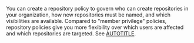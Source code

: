 You can create a repository policy to govern who can create repositories in your organization, how new repositories must be named, and which visibilities are available. Compared to "member privilege" policies, repository policies give you more flexibility over which users are affected and which repositories are targeted. See [AUTOTITLE](/organizations/managing-organization-settings/governing-how-people-use-repositories-in-your-organization).
